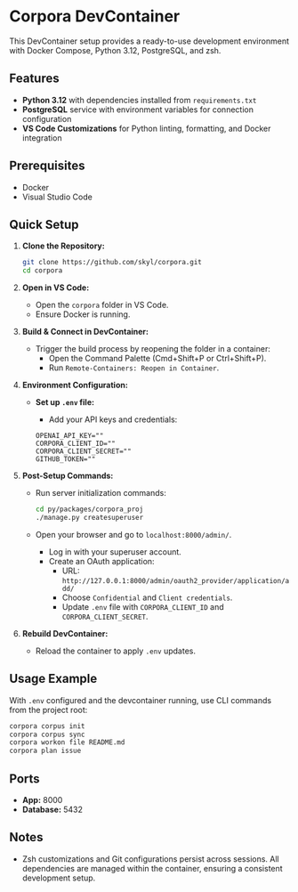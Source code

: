 # Corpora DevContainer

This DevContainer setup provides a ready-to-use development environment with Docker Compose, Python 3.12, PostgreSQL, and zsh.

## Features
- **Python 3.12** with dependencies installed from `requirements.txt`
- **PostgreSQL** service with environment variables for connection configuration
- **VS Code Customizations** for Python linting, formatting, and Docker integration

## Prerequisites
- Docker
- Visual Studio Code

## Quick Setup
1. **Clone the Repository:**

   ```bash
   git clone https://github.com/skyl/corpora.git
   cd corpora
   ```

2. **Open in VS Code:**
   - Open the `corpora` folder in VS Code.
   - Ensure Docker is running.

3. **Build & Connect in DevContainer:**
   - Trigger the build process by reopening the folder in a container:
     - Open the Command Palette (Cmd+Shift+P or Ctrl+Shift+P).
     - Run `Remote-Containers: Reopen in Container`.

4. **Environment Configuration:**
   - **Set up `.env` file:**
     - Add your API keys and credentials:

     ```
     OPENAI_API_KEY=""
     CORPORA_CLIENT_ID=""
     CORPORA_CLIENT_SECRET=""
     GITHUB_TOKEN=""
     ```

5. **Post-Setup Commands:**
   - Run server initialization commands:

     ```bash
     cd py/packages/corpora_proj
     ./manage.py createsuperuser
     ```
   - Open your browser and go to `localhost:8000/admin/`.
     - Log in with your superuser account.
     - Create an OAuth application:
       - URL: `http://127.0.0.1:8000/admin/oauth2_provider/application/add/`
       - Choose `Confidential` and `Client credentials`.
       - Update `.env` file with `CORPORA_CLIENT_ID` and `CORPORA_CLIENT_SECRET`.

6. **Rebuild DevContainer:**
   - Reload the container to apply `.env` updates.

## Usage Example

With `.env` configured and the devcontainer running, use CLI commands from the project root:

```bash
corpora corpus init
corpora corpus sync
corpora workon file README.md
corpora plan issue
```

## Ports
- **App:** 8000
- **Database:** 5432

## Notes
- Zsh customizations and Git configurations persist across sessions. All dependencies are managed within the container, ensuring a consistent development setup.